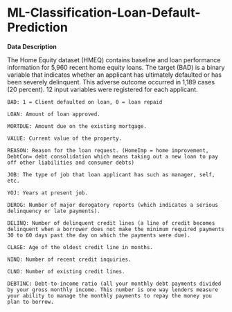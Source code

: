 # ML-Classification-Loan-Default-Prediction

**Data Description**

The Home Equity dataset (HMEQ) contains baseline and loan performance information for 5,960 recent home equity loans. The target (BAD) is a binary variable that indicates whether an applicant has ultimately defaulted or has been severely delinquent. This adverse outcome occurred in 1,189 cases (20 percent). 12 input variables were registered for each applicant.

    BAD: 1 = Client defaulted on loan, 0 = loan repaid

    LOAN: Amount of loan approved.

    MORTDUE: Amount due on the existing mortgage.

    VALUE: Current value of the property.

    REASON: Reason for the loan request. (HomeImp = home improvement, DebtCon= debt consolidation which means taking out a new loan to pay off other liabilities and consumer debts)

    JOB: The type of job that loan applicant has such as manager, self, etc.

    YOJ: Years at present job.

    DEROG: Number of major derogatory reports (which indicates a serious delinquency or late payments).

    DELINQ: Number of delinquent credit lines (a line of credit becomes delinquent when a borrower does not make the minimum required payments 30 to 60 days past the day on which the payments were due).

    CLAGE: Age of the oldest credit line in months.

    NINQ: Number of recent credit inquiries.

    CLNO: Number of existing credit lines.

    DEBTINC: Debt-to-income ratio (all your monthly debt payments divided by your gross monthly income. This number is one way lenders measure your ability to manage the monthly payments to repay the money you plan to borrow.

